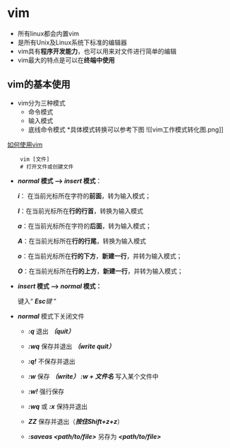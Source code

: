 # vim
* 所有linux都会内置vim
* 是所有Unix及Linux系统下标准的编辑器
* vim具有**程序开发能力**，也可以用来对文件进行简单的编辑
* vim最大的特点是可以在**终端中使用**

## vim的基本使用
* vim分为三种模式
	* 命令模式
	* 输入模式
	* 底线命令模式
	*具体模式转换可以参考下图
![[vim工作模式转化图.png]]

[如何使用vim](https://zhuanlan.zhihu.com/p/120985792)
```
	vim [文件]
	# 打开文件或创建文件
```

- **_normal_ 模式 --> _insert_ 模式**：

	**_i_**： 在当前光标所在字符的**前面**，转为输入模式；
	
	**_I_**：在当前光标所在**行的行首**，转换为输入模式
	
	**_a_**：在当前光标所在字符的**后面**，转为输入模式；
	
	**_A_**：在当前光标所在**行的行尾**，转换为输入模式
	
	_**o**_：在当前光标所在**行的下方**，**新建一行**，并转为输入模式；
	
	_**O**_：在当前光标所在**行的上方**，**新建一行**，并转为输入模式；

- **_insert_ 模式 --> _normal_ 模式：**

	键入“ _**Esc**键_ ”
* _**normal**_ 模式下关闭文件

	- _**:q**_  退出 _**（quit）**_
	
	- _**:wq**_ 保存并退出 _**（write quit）**_
	
	- _**:q!**_ 不保存并退出
	
	- _**:w**_ 保存 _**（write） :w + 文件名**_ 写入某个文件中
	
	- _**:w!**_ 强行保存
	
	- _**:wq**_ 或 _**:x**_ 保持并退出
	
	- _**ZZ**_ 保存并退出（_**按住Shift+z+z**_）
	
	- **_:saveas <path/to/file>_** 另存为 _**<path/to/file>**_